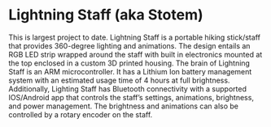 # Lightning Staff (aka Stotem)

This is largest project to date. Lightning Staff is a portable hiking stick/staff that provides 360-degree lighting and animations. The design entails an RGB LED strip wrapped around the staff with built in electronics mounted at the top enclosed in a custom 3D printed housing. The brain of Lightning Staff is an ARM microcontroller. It has a Lithium Ion battery management system with an estimated usage time of 4 hours at full brightness. Additionally, Lighting Staff has Bluetooth connectivity with a supported IOS/Android app that controls the staff’s settings, animations, brightness, and power management. The brightness and animations can also be controlled by a rotary encoder on the staff.
